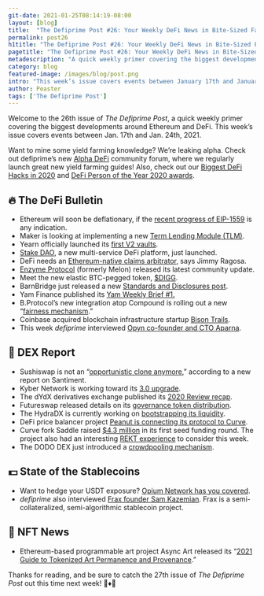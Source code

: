 ```yaml
---
git-date: 2021-01-25T08:14:19-08:00
layout: [blog]
title:  "The Defiprime Post #26: Your Weekly DeFi News in Bite-Sized Fashion"
permalink: post26
h1title: "The Defiprime Post #26: Your Weekly DeFi News in Bite-Sized Fashion"
pagetitle: "The Defiprime Post #26: Your Weekly DeFi News in Bite-Sized Fashion"
metadescription: "A quick weekly primer covering the biggest developments around Ethereum and DeFi. This week’s issue covers events between January 17th and January 24th, 2021"
category: blog
featured-image: /images/blog/post.png
intro: "This week’s issue covers events between January 17th and January 24th, 2021"
author: Peaster
tags: ['The Defiprime Post']
---
```


Welcome to the 26th issue of _The Defiprime Post_, a quick weekly primer covering the biggest developments around Ethereum and DeFi. This week’s issue covers events between Jan. 17th and Jan. 24th, 2021.

Want to mine some yield farming knowledge? We’re leaking alpha. Check out defiprime’s new [Alpha DeFi](https://alpha.defiprime.com/c/yield-farming/6) community forum, where we regularly launch great new yield farming guides! Also, check out our [Biggest DeFi Hacks in 2020](https://defiprime.com/hacks2020) and [DeFi Person of the Year 2020 awards](https://defiprime.com/defi-person-2020).


## 🔥 The DeFi Bulletin

*   Ethereum will soon be deflationary, if the [recent progress of EIP-1559](https://hackmd.io/@timbeiko/1559-updates/https%3A%2F%2Fhackmd.io%2F%40timbeiko%2F1559-update-006) is any indication.
*   Maker is looking at implementing a new [Term Lending Module (TLM)](https://forum.makerdao.com/t/mip43-term-lending-module-tlm/6153). 
*   Yearn officially launched its [first V2 vaults](https://yearn.finance/vaults). 
*   [Stake DAO](https://stake-dao.medium.com/stake-dao-is-live-c72927391df), a new multi-service DeFi platform, just launched. 
*   DeFi needs an [Ethereum-native claims arbitrator](https://blog.kleros.io/why-defi-insurance-needs-an-ethereum-native-claims-arbitrator/), says Jimmy Ragosa. 
*   [Enzyme Protocol](https://medium.com/enzymefinance/fund-in-the-shell-e82c46a0a0fa) (formerly Melon) released its latest community update. 
*   Meet the new elastic BTC-pegged token, [$DIGG](https://badgerdao.medium.com/breaking-ground-on-digg-9e76a25326d7).
*   BarnBridge just released a new [Standards and Disclosures post](https://medium.com/barnbridge/barnbridge-standards-and-disclosures-c218bb29c0f6).
*   Yam Finance published its [Yam Weekly Brief #1.](https://yambrief.substack.com/p/yam-weekly-brief-1)  
*    B.Protocol’s new integration atop Compound is rolling out a new “[fairness mechanism](https://medium.com/b-protocol/fair-liquidation-protocol-on-top-of-compound-8bb46338f0c5).”
*   Coinbase acquired blockchain infrastructure startup [Bison Trails](https://www.coindesk.com/coinbase-buys-blockchain-infrastructure-startup-bison-trails). 
*   This week _defiprime_ interviewed [Opyn co-founder and CTO Aparna](https://defiprime.com/opyn). 


## 💱 DEX Report

*   Sushiswap is not an “[opportunistic clone anymore](https://insights.santiment.net/read/sushi---not-just-an-opportunistic-clone-anymore-6205),” according to a new report on Santiment. 
*   Kyber Network is working toward its [3.0 upgrade](https://blog.kyber.network/kyber-3-0-architecture-revamp-dynamic-mm-and-knc-migration-proposal-acae41046513). 
*   The dYdX derivatives exchange published its [2020 Review recap](https://integral.dydx.exchange/2020-review/). 
*   Futureswap released details on its [governance token distribution](https://medium.com/futureswap/futureswap-governance-token-distribution-d2712c855da5). 
*   The HydraDX is currently working on [bootstrapping its liquidity](https://hydradx.substack.com/p/hydradx-distribution-bootstrapping). 
*   DeFi price balancer project [Peanut is connecting its protocol to Curve](https://medium.com/peanut-trade/peanut-partners-curve-14e19877308e). 
*   Curve fork Saddle raised [$4.3 million](https://www.coindesk.com/saddle-raises-4-3m-for-slippage-free-defi-trading) in its first seed funding round. The project also had an interesting [REKT experience](https://www.rekt.news/saddle-finance-rekt/) to consider this week. 
*   The DODO DEX just introduced a [crowdpooling mechanism](https://medium.com/dodoex/introducing-crowdpooling-an-equal-opportunity-liquidity-offering-5a58c0409090). 


## 💵 State of the Stablecoins

*   Want to hedge your USDT exposure? [Opium Network has you covered](https://medium.com/opium-network/protection-on-usdt-solvency-b6eec24cec7d). 
*   _defiprime_ also interviewed [Frax founder Sam Kazemian](https://defiprime.com/frax). Frax is a semi-collateralized, semi-algorithmic stablecoin project. 


## 💎 NFT News

*   Ethereum-based programmable art project Async Art released its “[2021 Guide to Tokenized Art Permanence and Provenance](https://edition.async.art/blog/january-2021-guide-to-tokenized-art-permanence-and-provenance).”

Thanks for reading, and be sure to catch the 27th issue of _The Defiprime Post_ out this time next week! 👋♦️👋
